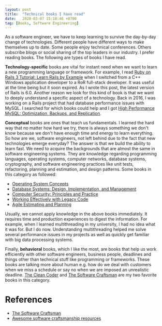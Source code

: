 ```yaml
---
layout: post
title:  "Technical books I have read"
date:   2020-03-07 15:18:46 +0700
tag: [Books, Software Engineering]
---
```

As a software engineer, we have to keep learning to survive the day-by-day change of technologies. Different people have different ways to make themselves up to date. Some people enjoy technical conferences. Others subscribe blogs or social sharing of the top leaders in our industry. I prefer reading books. The following are types of books I have read.
<br />

**Technology-specific** books are vital for instant need when we want to learn a new programming language or framework. For example, I read [Ruby on Rails 3 Tutorial: Learn Rails by Example](https://www.amazon.com/Ruby-Rails-Tutorial-Addison-Wesley-Professional/dp/0321743121) when I switched from a C++ Windows application developer to a RoR full-stack developer. It was useful at the time being but it soon expired. As I wrote this post, the latest version of Rails is 6.0. Another reason we look for this kind of book is that we want to deeply understand a specific aspect of a technology. Back in 2016, I was working on a Rails project that had database performance issues with MySQL. I searched for which books could help and I got [High Performance MySQL: Optimization, Backups, and Replication](https://www.amazon.com/High-Performance-MySQL-Optimization-Replication/dp/1449314287).
<br />

**Conceptual** books are ones that teach us fundamentals. I learned the hard way that no matter how hard we try, there is always something we don't know because we don't have enough time and energy to learn everything. So how are we, software engineers, not left behind due to the fact that new technologies emerge everyday? The answer is that we build the ability to learn fast. We need to acquire the backgrounds that are almost the same in software engineering systems. They are knowledge regarding programming languages, operating systems, computer networks, database systems, cryptography, and software engineering practices like unit tests, refactoring, planning and estimation, and design patterns. Some books in this category as followed:

- [Operating System Concepts](https://www.amazon.com/Operating-System-Concepts-Abraham-Silberschatz-ebook/dp/B07CVKH7BD)
- [Database Systems: Design, Implementation, and Management](https://www.amazon.com/Database-Systems-Implementation-Management-Essential/dp/1111969604)
- [Computer Security: Principles and Practice](https://www.amazon.com/Computer-Security-Principles-Practice-4th/dp/0134794109)
- [Working Effectively with Legacy Code](https://www.amazon.com/Working-Effectively-Legacy-Code-EFFECT-ebook/dp/B005OYHF0A)
- [Agile Estimating and Planning](https://www.amazon.com/Agile-Estimating-Planning-Mike-Cohn/dp/0131479415) <br />

Usually, we cannot apply knowledge in the above books immediately. It requires time and production experiences to digest the information. For example, when I learned multithreading in my university, I had no idea what it was for. But I do now. Understanding multithreading helped me solve several performance issues in my projects as well as quickly get familiar with big data processing systems.
<br />

Finally, **behavioral** books, which I like the most, are books that help us work efficiently with other software engineers, business people, deadlines and things other than technical stuff like programming or frameworks. These books are talking more about human e.g. how do we deal with customers when we miss a schedule or say no when we are imposed an unrealistic deadline. [The Clean Coder](https://www.amazon.com/Clean-Coder-Conduct-Professional-Programmers/dp/0137081073) and [The Software Craftsman](https://www.amazon.com/Software-Craftsman-Professionalism-Pragmatism-Robert/dp/0134052501) are my two favorite books in this category.

# References

- [The Software Craftsman](https://www.amazon.com/Software-Craftsman-Professionalism-Pragmatism-Robert/dp/0134052501)
- [Awesome software craftsmanship resources](https://github.com/benas/awesome-software-craftsmanship)
